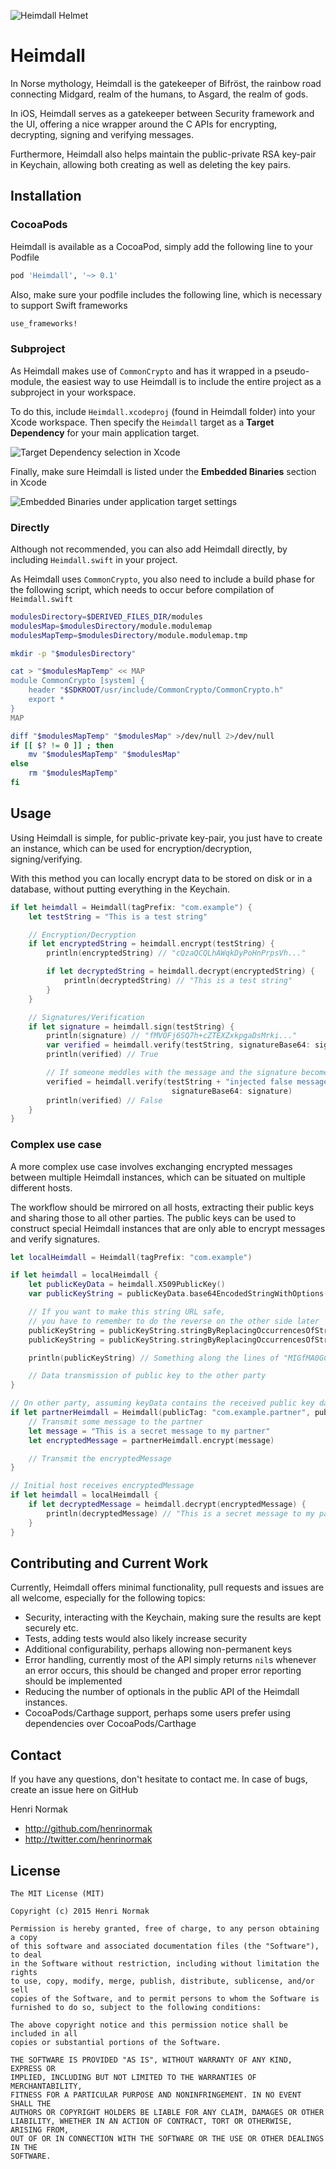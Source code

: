 ![Heimdall Helmet](/Images/heimdall_icon.png "Heimdall Helmet")

# Heimdall

In Norse mythology, Heimdall is the gatekeeper of Bifröst, the rainbow road connecting Midgard, realm of the humans, to Asgard, the realm of gods.

In iOS, Heimdall serves as a gatekeeper between Security framework and the UI, offering a nice wrapper around the C APIs for encrypting, decrypting, signing and verifying messages.

Furthermore, Heimdall also helps maintain the public-private RSA key-pair in Keychain, allowing both creating as well as deleting the key pairs.

## Installation

### CocoaPods

Heimdall is available as a CocoaPod, simply add the following line to your Podfile

```ruby
pod 'Heimdall', '~> 0.1'
```

Also, make sure your podfile includes the following line, which is necessary to support Swift frameworks

```ruby
use_frameworks!
```

### Subproject

As Heimdall makes use of `CommonCrypto` and has it wrapped in a pseudo-module, the easiest way to use Heimdall is to include the entire project as a subproject in your workspace.

To do this, include `Heimdall.xcodeproj` (found in Heimdall folder) into your Xcode workspace. Then specify the `Heimdall` target as a **Target Dependency** for your main application target.

![Target Dependency selection in Xcode](/Images/target_dependency.png?raw=true "Target Dependency")

Finally, make sure Heimdall is listed under the **Embedded Binaries** section in Xcode

![Embedded Binaries under application target settings](/Images/embedded_binary.png?raw=true "Embedded Binary")

### Directly

Although not recommended, you can also add Heimdall directly, by including `Heimdall.swift` in your project.

As Heimdall uses `CommonCrypto`, you also need to include a build phase for the following script, which needs to occur before compilation of `Heimdall.swift`

```bash
modulesDirectory=$DERIVED_FILES_DIR/modules
modulesMap=$modulesDirectory/module.modulemap
modulesMapTemp=$modulesDirectory/module.modulemap.tmp

mkdir -p "$modulesDirectory"

cat > "$modulesMapTemp" << MAP
module CommonCrypto [system] {
    header "$SDKROOT/usr/include/CommonCrypto/CommonCrypto.h"
    export *
}
MAP

diff "$modulesMapTemp" "$modulesMap" >/dev/null 2>/dev/null
if [[ $? != 0 ]] ; then
    mv "$modulesMapTemp" "$modulesMap"
else
    rm "$modulesMapTemp"
fi
```

## Usage

Using Heimdall is simple, for public-private key-pair, you just have to create an instance, which can be used for encryption/decryption, signing/verifying.

With this method you can locally encrypt data to be stored on disk or in a database, without putting everything in the Keychain.

```swift
if let heimdall = Heimdall(tagPrefix: "com.example") {
    let testString = "This is a test string"

    // Encryption/Decryption
    if let encryptedString = heimdall.encrypt(testString) {
        println(encryptedString) // "cQzaQCQLhAWqkDyPoHnPrpsVh..."

        if let decryptedString = heimdall.decrypt(encryptedString) {
            println(decryptedString) // "This is a test string"
        }
    }

    // Signatures/Verification
    if let signature = heimdall.sign(testString) {
        println(signature) // "fMVOFj6SQ7h+cZTEXZxkpgaDsMrki..."
        var verified = heimdall.verify(testString, signatureBase64: signature)
        println(verified) // True

        // If someone meddles with the message and the signature becomes invalid
        verified = heimdall.verify(testString + "injected false message",
                                    signatureBase64: signature)
        println(verified) // False
    }
}
```

### Complex use case

A more complex use case involves exchanging encrypted messages between multiple Heimdall instances, which can be situated on multiple different hosts.

The workflow should be mirrored on all hosts, extracting their public keys and sharing those to all other parties. The public keys can be used to construct special Heimdall instances that are only able to encrypt messages and verify signatures.

```swift
let localHeimdall = Heimdall(tagPrefix: "com.example")

if let heimdall = localHeimdall {
    let publicKeyData = heimdall.X509PublicKey()
    var publicKeyString = publicKeyData.base64EncodedStringWithOptions(.allZeros)

    // If you want to make this string URL safe,
    // you have to remember to do the reverse on the other side later
    publicKeyString = publicKeyString.stringByReplacingOccurrencesOfString("/", withString: "_")
    publicKeyString = publicKeyString.stringByReplacingOccurrencesOfString("+", withString: "-")

    println(publicKeyString) // Something along the lines of "MIGfMA0GCSqGSIb3DQEBAQUAA..."

    // Data transmission of public key to the other party
}

// On other party, assuming keyData contains the received public key data
if let partnerHeimdall = Heimdall(publicTag: "com.example.partner", publicKeyData: keyData) {
    // Transmit some message to the partner
    let message = "This is a secret message to my partner"
    let encryptedMessage = partnerHeimdall.encrypt(message)

    // Transmit the encryptedMessage
}

// Initial host receives encryptedMessage
if let heimdall = localHeimdall {
    if let decryptedMessage = heimdall.decrypt(encryptedMessage) {
        println(decryptedMessage) // "This is a secret message to my partner"
    }
}

```

## Contributing and Current Work

Currently, Heimdall offers minimal functionality, pull requests and issues are all welcome, especially for the following topics:

* Security, interacting with the Keychain, making sure the results are kept securely etc.
* Tests, adding tests would also likely increase security
* Additional configurability, perhaps allowing non-permanent keys
* Error handling, currently most of the API simply returns `nil`s whenever an error occurs, this should be changed and proper error reporting should be implemented
* Reducing the number of optionals in the public API of the Heimdall instances.
* CocoaPods/Carthage support, perhaps some users prefer using dependencies over CocoaPods/Carthage

## Contact

If you have any questions, don't hesitate to contact me.
In case of bugs, create an issue here on GitHub

Henri Normak

- http://github.com/henrinormak
- http://twitter.com/henrinormak

## License

```
The MIT License (MIT)

Copyright (c) 2015 Henri Normak

Permission is hereby granted, free of charge, to any person obtaining a copy
of this software and associated documentation files (the "Software"), to deal
in the Software without restriction, including without limitation the rights
to use, copy, modify, merge, publish, distribute, sublicense, and/or sell
copies of the Software, and to permit persons to whom the Software is
furnished to do so, subject to the following conditions:

The above copyright notice and this permission notice shall be included in all
copies or substantial portions of the Software.

THE SOFTWARE IS PROVIDED "AS IS", WITHOUT WARRANTY OF ANY KIND, EXPRESS OR
IMPLIED, INCLUDING BUT NOT LIMITED TO THE WARRANTIES OF MERCHANTABILITY,
FITNESS FOR A PARTICULAR PURPOSE AND NONINFRINGEMENT. IN NO EVENT SHALL THE
AUTHORS OR COPYRIGHT HOLDERS BE LIABLE FOR ANY CLAIM, DAMAGES OR OTHER
LIABILITY, WHETHER IN AN ACTION OF CONTRACT, TORT OR OTHERWISE, ARISING FROM,
OUT OF OR IN CONNECTION WITH THE SOFTWARE OR THE USE OR OTHER DEALINGS IN THE
SOFTWARE.
```
